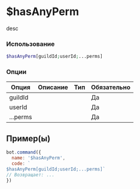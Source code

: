 # $hasAnyPerm
desc
### Использование
```php
$hasAnyPerm[guildId;userId;...perms]
```

### Опции

| Опция | Описание | Тип | Обязательно |
|--------|-------------|------|----------|
| guildId |  |  | Да | 
| userId |  |  | Да | 
| ...perms |  |  | Да |
## Пример(ы)

```javascript
bot.command({
  name: '$hasAnyPerm',
  code: `
$hasAnyPerm[guildId;userId;...perms]`
// Возвращает: ...
})
```